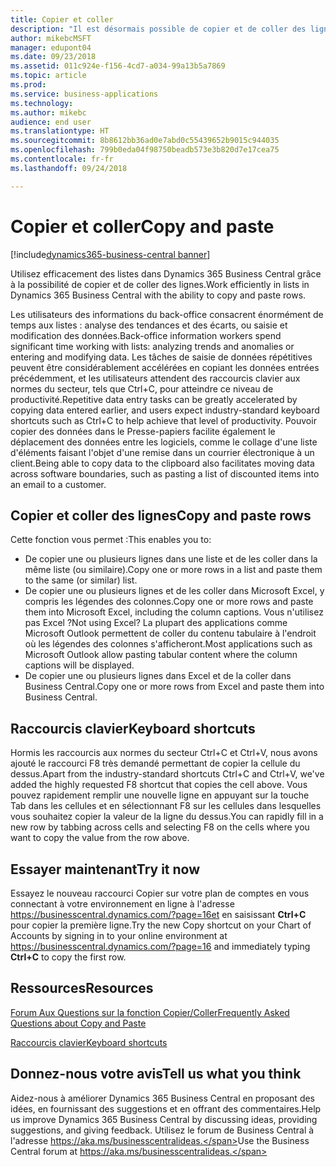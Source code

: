 ```yaml
---
title: Copier et coller
description: "Il est désormais possible de copier et de coller des lignes dans les listes."
author: mikebcMSFT
manager: edupont04
ms.date: 09/23/2018
ms.assetid: 011c924e-f156-4cd7-a034-99a13b5a7869
ms.topic: article
ms.prod: 
ms.service: business-applications
ms.technology: 
ms.author: mikebc
audience: end user
ms.translationtype: HT
ms.sourcegitcommit: 8b8612bb36ad0e7abd0c55439652b9015c944035
ms.openlocfilehash: 799b0eda04f98750beadb573e3b820d7e17cea75
ms.contentlocale: fr-fr
ms.lasthandoff: 09/24/2018

---
```

#  <a name="copy-and-paste"></a><span data-ttu-id="af647-103">Copier et coller</span><span class="sxs-lookup"><span data-stu-id="af647-103">Copy and paste</span></span>

[!include[dynamics365-business-central banner](../includes/dynamics365-business-central.md)]



<span data-ttu-id="af647-104">Utilisez efficacement des listes dans Dynamics 365 Business Central grâce à la possibilité de copier et de coller des lignes.</span><span class="sxs-lookup"><span data-stu-id="af647-104">Work efficiently in lists in Dynamics 365 Business Central with the ability to copy and paste rows.</span></span>

<span data-ttu-id="af647-105">Les utilisateurs des informations du back-office consacrent énormément de temps aux listes : analyse des tendances et des écarts, ou saisie et modification des données.</span><span class="sxs-lookup"><span data-stu-id="af647-105">Back-office information workers spend significant time working with lists: analyzing trends and anomalies or entering and modifying data.</span></span> <span data-ttu-id="af647-106">Les tâches de saisie de données répétitives peuvent être considérablement accélérées en copiant les données entrées précédemment, et les utilisateurs attendent des raccourcis clavier aux normes du secteur, tels que Ctrl+C, pour atteindre ce niveau de productivité.</span><span class="sxs-lookup"><span data-stu-id="af647-106">Repetitive data entry tasks can be greatly accelerated by copying data entered earlier, and users expect industry-standard keyboard shortcuts such as Ctrl+C to help achieve that level of productivity.</span></span> <span data-ttu-id="af647-107">Pouvoir copier des données dans le Presse-papiers facilite également le déplacement des données entre les logiciels, comme le collage d'une liste d'éléments faisant l'objet d'une remise dans un courrier électronique à un client.</span><span class="sxs-lookup"><span data-stu-id="af647-107">Being able to copy data to the clipboard also facilitates moving data across software boundaries, such as pasting a list of discounted items into an email to a customer.</span></span>

## <a name="copy-and-paste-rows"></a><span data-ttu-id="af647-108">Copier et coller des lignes</span><span class="sxs-lookup"><span data-stu-id="af647-108">Copy and paste rows</span></span>
<span data-ttu-id="af647-109">Cette fonction vous permet :</span><span class="sxs-lookup"><span data-stu-id="af647-109">This enables you to:</span></span>

* <span data-ttu-id="af647-110">De copier une ou plusieurs lignes dans une liste et de les coller dans la même liste (ou similaire).</span><span class="sxs-lookup"><span data-stu-id="af647-110">Copy one or more rows in a list and paste them to the same (or similar) list.</span></span>
* <span data-ttu-id="af647-111">De copier une ou plusieurs lignes et de les coller dans Microsoft Excel, y compris les légendes des colonnes.</span><span class="sxs-lookup"><span data-stu-id="af647-111">Copy one or more rows and paste them into Microsoft Excel, including the column captions.</span></span>
  <span data-ttu-id="af647-112">Vous n'utilisez pas Excel ?</span><span class="sxs-lookup"><span data-stu-id="af647-112">Not using Excel?</span></span> <span data-ttu-id="af647-113">La plupart des applications comme Microsoft Outlook permettent de coller du contenu tabulaire à l'endroit où les légendes des colonnes s'afficheront.</span><span class="sxs-lookup"><span data-stu-id="af647-113">Most applications such as Microsoft Outlook allow pasting tabular content where the column captions will be displayed.</span></span>
* <span data-ttu-id="af647-114">De copier une ou plusieurs lignes dans Excel et de la coller dans Business Central.</span><span class="sxs-lookup"><span data-stu-id="af647-114">Copy one or more rows from Excel and paste them into Business Central.</span></span>

## <a name="keyboard-shortcuts"></a><span data-ttu-id="af647-115">Raccourcis clavier</span><span class="sxs-lookup"><span data-stu-id="af647-115">Keyboard shortcuts</span></span>
<span data-ttu-id="af647-116">Hormis les raccourcis aux normes du secteur Ctrl+C et Ctrl+V, nous avons ajouté le raccourci F8 très demandé permettant de copier la cellule du dessus.</span><span class="sxs-lookup"><span data-stu-id="af647-116">Apart from the industry-standard shortcuts Ctrl+C and Ctrl+V, we've added the highly requested F8 shortcut that copies the cell above.</span></span> <span data-ttu-id="af647-117">Vous pouvez rapidement remplir une nouvelle ligne en appuyant sur la touche Tab dans les cellules et en sélectionnant F8 sur les cellules dans lesquelles vous souhaitez copier la valeur de la ligne du dessus.</span><span class="sxs-lookup"><span data-stu-id="af647-117">You can rapidly fill in a new row by tabbing across cells and selecting F8 on the cells where you want to copy the value from the row above.</span></span>

## <a name="try-it-now"></a><span data-ttu-id="af647-118">Essayer maintenant</span><span class="sxs-lookup"><span data-stu-id="af647-118">Try it now</span></span>
<span data-ttu-id="af647-119">Essayez le nouveau raccourci Copier sur votre plan de comptes en vous connectant à votre environnement en ligne à l'adresse https://businesscentral.dynamics.com/?page=16et en saisissant **Ctrl+C** pour copier la première ligne.</span><span class="sxs-lookup"><span data-stu-id="af647-119">Try the new Copy shortcut on your Chart of Accounts by signing in to your online environment at https://businesscentral.dynamics.com/?page=16 and immediately typing **Ctrl+C** to copy the first row.</span></span>

## <a name="resources"></a><span data-ttu-id="af647-120">Ressources</span><span class="sxs-lookup"><span data-stu-id="af647-120">Resources</span></span>
[<span data-ttu-id="af647-121">Forum Aux Questions sur la fonction Copier/Coller</span><span class="sxs-lookup"><span data-stu-id="af647-121">Frequently Asked Questions about Copy and Paste</span></span>](https://docs.microsoft.com/en-us/dynamics365/business-central/ui-copy-paste)

[<span data-ttu-id="af647-122">Raccourcis clavier</span><span class="sxs-lookup"><span data-stu-id="af647-122">Keyboard shortcuts</span></span>](https://aka.ms/bckeys)


<!--
### Who uses these features
These features are available to all desktop users without additional setup in the browser or Windows 10 companion app.
## Status
### Availability
Cloud, on-premises, hybrid
### Regional availability
No regional restrictions. Available to all Dynamics 365 Business Central supported markets.
-->

## <a name="tell-us-what-you-think"></a><span data-ttu-id="af647-123">Donnez-nous votre avis</span><span class="sxs-lookup"><span data-stu-id="af647-123">Tell us what you think</span></span>
<span data-ttu-id="af647-124">Aidez-nous à améliorer Dynamics 365 Business Central en proposant des idées, en fournissant des suggestions et en offrant des commentaires.</span><span class="sxs-lookup"><span data-stu-id="af647-124">Help us improve Dynamics 365 Business Central by discussing ideas, providing suggestions, and giving feedback.</span></span> <span data-ttu-id="af647-125">Utilisez le forum de Business Central à l'adresse https://aka.ms/businesscentralideas.</span><span class="sxs-lookup"><span data-stu-id="af647-125">Use the Business Central forum at https://aka.ms/businesscentralideas.</span></span>

